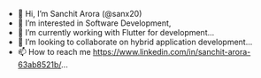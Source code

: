 - 👋 Hi, I’m Sanchit Arora (@sanx20)
- 👀 I’m interested in Software Development,
- 🌱 I’m currently working with Flutter for development...
- 💞️ I’m looking to collaborate on hybrid application development...
- 📫 How to reach me https://www.linkedin.com/in/sanchit-arora-63ab8521b/...

<!---
sanx20/sanx20 is a ✨ special ✨ repository because its `README.md` (this file) appears on your GitHub profile.
You can click the Preview link to take a look at your changes.
--->
